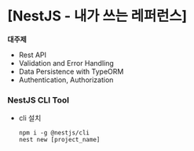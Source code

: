 # [NestJS - 내가 쓰는 레퍼런스]



**대주제**

- Rest API
- Validation and Error Handling
- Data Persistence with TypeORM
- Authentication, Authorization





### NestJS CLI Tool

- cli 설치

  ```shell
  npm i -g @nestjs/cli
  nest new [project_name]
  ```











